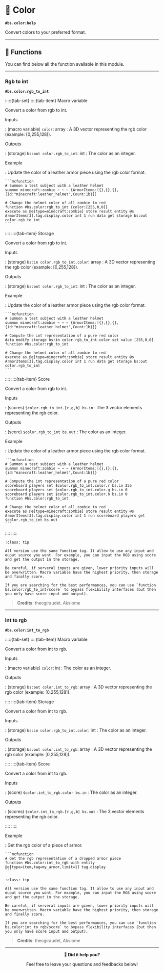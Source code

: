 # 🎨 Color

**`#bs.color:help`**

Convert colors to your preferred format.

---

## 🔧 Functions

You can find below all the function available in this module.

---

### Rgb to int

**`#bs.color:rgb_to_int`**

:::::{tab-set}
::::{tab-item} Macro variable

Convert a color from rgb to int.

Inputs

:   (macro variable) `color`: array
    : A 3D vector representing the rgb color (example: [0,255,128]).


Outputs

:   (storage) `bs:out color.rgb_to_int`: int
    : The color as an integer.

Example

:   Update the color of a leather armor piece using the rgb color format.

    ```mcfunction
    # Summon a test subject with a leather helmet
    summon minecraft:zombie ~ ~ ~ {ArmorItems:[{},{},{},{id:"minecraft:leather_helmet",Count:1b}]}

    # Change the helmet color of all zombie to red
    function #bs.color:rgb_to_int {color:[255,0,0]}
    execute as @e[type=minecraft:zombie] store result entity @s ArmorItems[3].tag.display.color int 1 run data get storage bs:out color.rgb_to_int
    ```

::::
::::{tab-item} Storage

Convert a color from rgb to int.

Inputs

:   (storage) `bs:in color.rgb_to_int.color`: array
    : A 3D vector representing the rgb color (example: [0,255,128]).


Outputs

:   (storage) `bs:out color.rgb_to_int`: int
    : The color as an integer.

Example

:   Update the color of a leather armor piece using the rgb color format.

    ```mcfunction
    # Summon a test subject with a leather helmet
    summon minecraft:zombie ~ ~ ~ {ArmorItems:[{},{},{},{id:"minecraft:leather_helmet",Count:1b}]}

    # Compute the int representation of a pure red color
    data modify storage bs:in color.rgb_to_int.color set value [255,0,0]
    function #bs.color:rgb_to_int

    # Change the helmet color of all zombie to red
    execute as @e[type=minecraft:zombie] store result entity @s ArmorItems[3].tag.display.color int 1 run data get storage bs:out color.rgb_to_int
    ```

::::
::::{tab-item} Score

Convert a color from rgb to int.

Inputs

:   (scores) `$color.rgb_to_int.[r,g,b] bs.in`
    : The 3 vector elements representing the rgb color.


Outputs

:   (score) `$color.rgb_to_int bs.out`
    : The color as an integer.

Example

:   Update the color of a leather armor piece using the rgb color format.

    ```mcfunction
    # Summon a test subject with a leather helmet
    summon minecraft:zombie ~ ~ ~ {ArmorItems:[{},{},{},{id:"minecraft:leather_helmet",Count:1b}]}

    # Compute the int representation of a pure red color
    scoreboard players set $color.rgb_to_int.color.r bs.in 255
    scoreboard players set $color.rgb_to_int.color.g bs.in 0
    scoreboard players set $color.rgb_to_int.color.b bs.in 0
    function #bs.color:rgb_to_int

    # Change the helmet color of all zombie to red
    execute as @e[type=minecraft:zombie] store result entity @s ArmorItems[3].tag.display.color int 1 run scoreboard players get $color.rgb_to_int bs.out
    ```

::::
:::::

```{admonition} Input / Output flexibility
:class: tip

All version use the same function tag. It allow to use any input and ouput source you want. For example, you can input the RGB using score and get the output in the storage.

Be careful, if serveral inputs are given, lower priority inputs will be overwritten. Macro variable have the highest priority, then storage and finally score.

If you are searching for the best performances, you can use `function bs.color:rgb_to_int/score` to bypass flexibility interfaces (but then you only have score input and output).
```

> **Credits**: theogiraudet, Aksiome

---

### Int to rgb

**`#bs.color:int_to_rgb`**

:::::{tab-set}
::::{tab-item} Macro variable

Convert a color from int to rgb.

Inputs

:   (macro variable) `color`: int
    : The color as an integer.

Outputs

:   (storage) `bs:out color.int_to_rgb`: array
    : A 3D vector representing the rgb color (example: [0,255,128]).

::::
::::{tab-item} Storage

Convert a color from int to rgb.

Inputs

:   (storage) `bs:in color.rgb_to_int.color`: int
    : The color as an integer.

Outputs

:   (storage) `bs:out color.int_to_rgb`: array
    : A 3D vector representing the rgb color (example: [0,255,128]).

::::
::::{tab-item} Score

Convert a color from int to rgb.

Inputs

:   (score) `$color.int_to_rgb.color bs.in`
    : The color as an integer.

Outputs

:   (scores) `$color.int_to_rgb.[r,g,b] bs.out`
    : The 3 vector elements representing the rgb color.

::::
:::::

Example

:   Get the rgb color of a piece of armor.

    ```mcfunction
    # Get the rgb representation of a dropped armor piece
    function #bs.color:int_to_rgb with entity @e[type=item,tag=my_armor,limit=1] tag.display
    ```

```{admonition} Input / Output flexibility
:class: tip

All version use the same function tag. It allow to use any input and ouput source you want. For example, you can input the RGB using score and get the output in the storage.

Be careful, if serveral inputs are given, lower priority inputs will be overwritten. Macro variable have the highest priority, then storage and finally score.

If you are searching for the best performances, you can use `function bs.color:int_to_rgb/score` to bypass flexibility interfaces (but then you only have score input and output).
```

> **Credits**: theogiraudet, Aksiome

---

<div align=center>

**💬 Did it help you?**

Feel free to leave your questions and feedbacks below!

</div>

<script src="https://giscus.app/client.js"
        data-repo="Gunivers/Glibs"
        data-repo-id="R_kgDOHQjqYg"
        data-category="Documentation"
        data-category-id="DIC_kwDOHQjqYs4CUQpy"
        data-mapping="title"
        data-strict="0"
        data-reactions-enabled="1"
        data-emit-metadata="0"
        data-input-position="bottom"
        data-theme="light"
        data-lang="fr"
        data-loading="lazy"
        crossorigin="anonymous"
        async>
</script>
